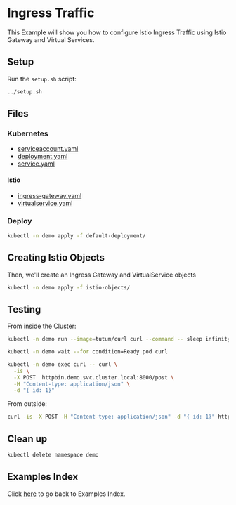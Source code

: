# Ingress Traffic

This Example will show you how to configure Istio Ingress Traffic using Istio Gateway and Virtual Services.

## Setup

Run the ```setup.sh``` script:

```bash
../setup.sh
```

## Files

### **Kubernetes**

- [serviceaccount.yaml](default-deployment/serviceaccount.yaml)
- [deployment.yaml](default-deployment/deployment.yaml)
- [service.yaml](default-deployment/service.yaml)

#### **Istio**

- [ingress-gateway.yaml](istio-objects/ingress-gateway.yaml)
- [virtualservice.yaml](istio-objects/virtualservice.yaml)

### Deploy

```bash
kubectl -n demo apply -f default-deployment/
```

## Creating Istio Objects

Then, we'll create an Ingress Gateway and VirtualService objects

```bash
kubectl -n demo apply -f istio-objects/
```

## Testing

From inside the Cluster:

```bash
kubectl -n demo run --image=tutum/curl curl --command -- sleep infinity

kubectl -n demo wait --for condition=Ready pod curl

kubectl -n demo exec curl -- curl \
  -is \
  -X POST  httpbin.demo.svc.cluster.local:8000/post \
  -H "Content-type: application/json" \
  -d "{ id: 1}"
```

From outside:

```bash
curl -is -X POST -H "Content-type: application/json" -d "{ id: 1}" httpbin.example.com/post
```

## Clean up

```bash
kubectl delete namespace demo
```

## Examples Index

Click [here](../README.md) to go back to Examples Index.

